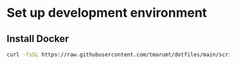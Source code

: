 # Set up development environment

## Install Docker

```bash
curl -fsSL https://raw.githubusercontent.com/tmarumt/dotfiles/main/scripts/install_docker_wsl_ubuntu.sh | sh
```
